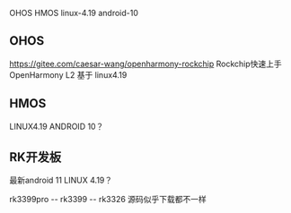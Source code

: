 OHOS HMOS linux-4.19 android-10

## OHOS
https://gitee.com/caesar-wang/openharmony-rockchip
Rockchip快速上手OpenHarmony L2
基于 linux4.19

## HMOS
LINUX4.19 ANDROID 10？

## RK开发板
最新android 11
LINUX 4.19？

rk3399pro -- rk3399 -- rk3326 源码似乎下载都不一样

